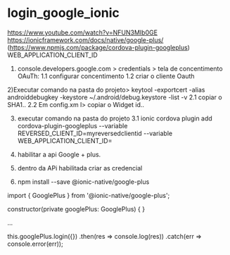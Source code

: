 # login_google_ionic

https://www.youtube.com/watch?v=NFUN3MIb0GE
https://ionicframework.com/docs/native/google-plus/
(https://www.npmjs.com/package/cordova-plugin-googleplus)  WEB_APPLICATION_CLIENT_ID

1) console.developers.google.com > credentials > tela de concentimento OAuTh:
 1.1 configurar concentimento 
 1.2 criar o cliente Oauth

2)Executar comando na pasta do projeto> keytool -exportcert -alias androiddebugkey -keystore ~/.android/debug.keystore -list -v
 2.1 copiar o SHA1..
 2.2 Em config.xm l> copiar o Widget id..
 
 3) executar comando na pasta do projeto
  3.1 ionic cordova plugin add cordova-plugin-googleplus --variable REVERSED_CLIENT_ID=myreversedclientid --variable WEB_APPLICATION_CLIENT_ID=
  
  4) habilitar a api Google + plus.
  5) dentro da APi habilitada criar as credencial
  6) npm install --save @ionic-native/google-plus
  
  import { GooglePlus } from '@ionic-native/google-plus';

constructor(private googlePlus: GooglePlus) { }

...

this.googlePlus.login({})
  .then(res => console.log(res))
  .catch(err => console.error(err));
